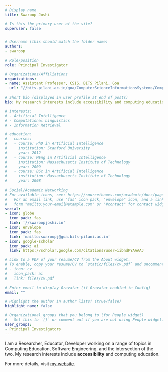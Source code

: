 ```yaml
---
# Display name
title: Swaroop Joshi

# Is this the primary user of the site?
superuser: false


# Username (this should match the folder name)
authors:
- swaroop
  
# Role/position
role: Principal Investigator 

# Organizations/Affiliations
organizations:
- name: Assistant Professor, CSIS, BITS Pilani, Goa
  url: "//bits-pilani.ac.in/goa/ComputerScienceInformationsSystems/ComputerScienceandInformationSystems"

# Short bio (displayed in user profile at end of posts)
bio: My research interests include accessibility and computing education.

# interests:
# - Artificial Intelligence
# - Computational Linguistics
# - Information Retrieval

# education:
#   courses:
#   - course: PhD in Artificial Intelligence
#     institution: Stanford University
#     year: 2012
#   - course: MEng in Artificial Intelligence
#     institution: Massachusetts Institute of Technology
#     year: 2009
#   - course: BSc in Artificial Intelligence
#     institution: Massachusetts Institute of Technology
#     year: 2008

# Social/Academic Networking
# For available icons, see: https://sourcethemes.com/academic/docs/page-builder/#icons
#   For an email link, use "fas" icon pack, "envelope" icon, and a link in the
#   form "mailto:your-email@example.com" or "#contact" for contact widget.
social:
- icon: globe
  icon_pack: fas
  link: '//swaroopjoshi.in'
- icon: envelope
  icon_pack: fas
  link: 'mailto:swaroopj@goa.bits-pilani.ac.in'
- icon: google-scholar
  icon_pack: ai
  link: https://scholar.google.com/citations?user=iibndPYAAAAJ

# Link to a PDF of your resume/CV from the About widget.
# To enable, copy your resume/CV to `static/files/cv.pdf` and uncomment the lines below.
# - icon: cv
#   icon_pack: ai
#   link: files/cv.pdf

# Enter email to display Gravatar (if Gravatar enabled in Config)
email: ""

# Highlight the author in author lists? (true/false)
highlight_name: false

# Organizational groups that you belong to (for People widget)
#   Set this to `[]` or comment out if you are not using People widget.
user_groups:
- Principal Investigators
---
```


I am a Researcher, Educator, Developer working on a range of topics in Computing Education, Software Engineering, and the intersection of the two.
My research interests include **accessibility** and computing education.

For more details, visit [my website](https://swaroopjoshi.in).
